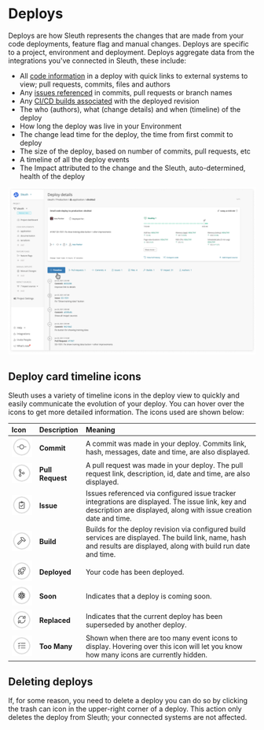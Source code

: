 # Deploys

Deploys are how Sleuth represents the changes that are made from your code deployments, feature flag and manual changes. Deploys are specific to a project, environment and deployment. Deploys aggregate data from the integrations you've connected in Sleuth, these include:

* All [code information](../integrations-1/code-deployment/) in a deploy with quick links to external systems to view; pull requests, commits, files and authors
* Any [issues referenced](../integrations-1/issue-trackers/) in commits, pull requests or branch names 
* Any [CI/CD builds associated](../integrations-1/builds/) with the deployed revision
* The who \(authors\), what \(change details\) and when \(timeline\) of the deploy
* How long the deploy was live in your Environment
* The change lead time for the deploy, the time from first commit to deploy
* The size of the deploy, based on number of commits, pull requests, etc
* A timeline of all the deploy events
* The Impact attributed to the change and the Sleuth, auto-determined, health of the deploy

![](../.gitbook/assets/6012410be32332b704af82d5_deploy-details-view.png)

## Deploy card timeline icons

Sleuth uses a variety of timeline icons in the deploy view to quickly and easily communicate the evolution of your deploy. You can hover over the icons to get more detailed information. The icons used are shown below: 

| Icon | Description | Meaning |
| :--- | :--- | :--- |
| ![](../.gitbook/assets/icon-commit.png)  | **Commit** | A commit was made in your deploy. Commits link, hash, messages, date and time, are also displayed.  |
| ![](../.gitbook/assets/icon-pull-request.png)  | **Pull Request** | A pull request was made in your deploy. The pull request link, description, id, date and time, are also displayed.  |
| ![](../.gitbook/assets/icon-issue.png)  | **Issue** | Issues referenced via configured issue tracker integrations are displayed. The issue link, key and description are displayed, along with issue creation date and time.  |
| ![](../.gitbook/assets/icon-build.png)  | **Build** | Builds for the deploy revision via configured build services are displayed. The build link, name, hash and results are displayed, along with build run date and time.  |
| ![](../.gitbook/assets/icon-success.png)  | **Deployed** | Your code has been deployed. |
| ![](../.gitbook/assets/icon-soon.png)  | **Soon** | Indicates that a deploy is coming soon. |
| ![](../.gitbook/assets/icon-replaced.png)  | **Replaced** | Indicates that the current deploy has been superseded by another deploy. |
| ![](../.gitbook/assets/icon-tasks.png)  | **Too Many** | Shown when there are too many event icons to display. Hovering over this icon will let you know how many icons are currently hidden.  |

## Deleting deploys

If, for some reason, you need to delete a deploy you can do so by clicking the trash can icon in the upper-right corner of a deploy. This action only deletes the deploy from Sleuth; your connected systems are not affected. 

